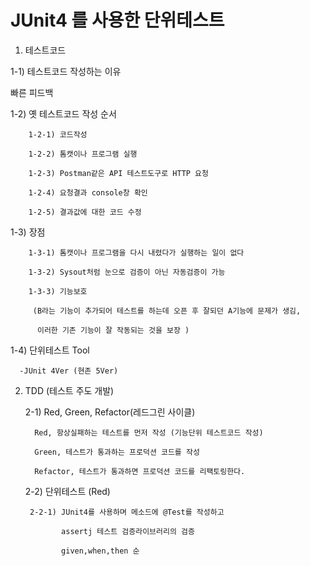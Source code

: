 # JUnit4 를 사용한 단위테스트 
1) 테스트코드

  1-1) 테스트코드 작성하는 이유 
  
   빠른 피드백
   
  1-2) 옛 테스트코드 작성 순서
  
        1-2-1) 코드작성
        
        1-2-2) 톰캣이나 프로그램 실행
        
        1-2-3) Postman같은 API 테스트도구로 HTTP 요청
        
        1-2-4) 요청결과 console창 확인
        
        1-2-5) 결과값에 대한 코드 수정
        
  1-3) 장점
  
        1-3-1) 톰캣이나 프로그램을 다시 내렸다가 실행하는 일이 없다
        
        1-3-2) Sysout처럼 눈으로 검증이 아닌 자동검증이 가능
        
        1-3-3) 기능보호
        
         (B라는 기능이 추가되어 테스트를 하는데 오픈 후 잘되던 A기능에 문제가 생김,
         
          이러한 기존 기능이 잘 작동되는 것을 보장 )      
          
  1-4) 단위테스트 Tool
  
      -JUnit 4Ver (현존 5Ver)
      
2) TDD (테스트 주도 개발)

    2-1) Red, Green, Refactor(레드그린 사이클)   

         Red, 항상실패하는 테스트를 먼저 작성 (기능단위 테스트코드 작성)

         Green, 테스트가 통과하는 프로덕션 코드를 작성

         Refactor, 테스트가 통과하면 프로덕션 코드를 리팩토링한다.


    2-2) 단위테스트 (Red)

        2-2-1) JUnit4를 사용하며 메소드에 @Test를 작성하고
        
               assertj 테스트 검증라이브러리의 검증
               
               given,when,then 순

